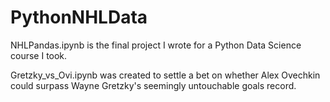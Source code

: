 # PythonNHLData

NHLPandas.ipynb is the final project I wrote for a Python Data Science course I took.

Gretzky_vs_Ovi.ipynb was created to settle a bet on whether Alex Ovechkin could surpass Wayne Gretzky's seemingly untouchable goals record.
